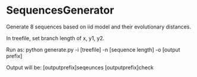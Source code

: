 # SequencesGenerator
Generate 8 sequences based on iid model and their evolutionary distances.

In treefile, set branch length of x, y1, y2.

Run as:
python generate.py -i [treefile] -n [sequence length] -o [output prefix]

Output will be:
[outputprefix]seqeunces
[outputprefix]check


